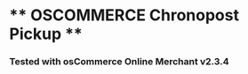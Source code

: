 ** OSCOMMERCE Chronopost Pickup **
==================================

### Tested with osCommerce Online Merchant v2.3.4
